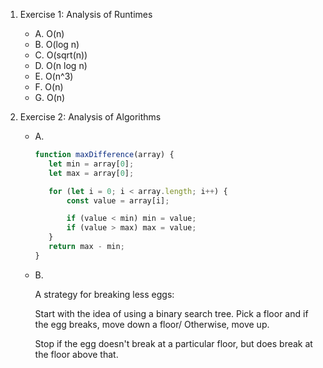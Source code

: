 1. Exercise 1: Analysis of Runtimes
    * A. O(n)
    * B. O(log n)
    * C. O(sqrt(n))
    * D. O(n log n)
    * E. O(n^3)
    * F. O(n)
    * G. O(n)

2. Exercise 2: Analysis of Algorithms

    * A. 
         ```js
        function maxDifference(array) {
            let min = array[0];
            let max = array[0];

            for (let i = 0; i < array.length; i++) {
                const value = array[i];

                if (value < min) min = value;
                if (value > max) max = value;
            }
            return max - min;
        }

        ```
    * B. 

        A strategy for breaking less eggs:

        Start with the idea of using a binary search tree.
        Pick a floor and if the egg breaks, move down a floor/ Otherwise, move up.
        
        Stop if the egg doesn't break at a particular floor, but does break at the floor above that.   